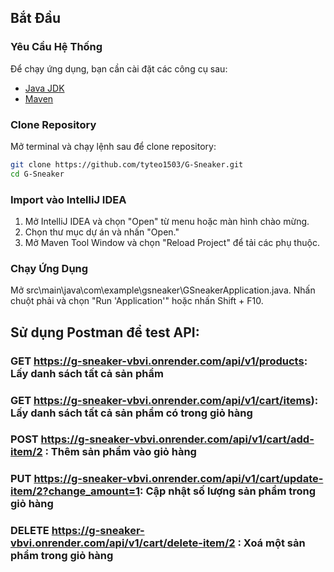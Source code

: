 ## Bắt Đầu

### Yêu Cầu Hệ Thống

Để chạy ứng dụng, bạn cần cài đặt các công cụ sau:

- [Java JDK](https://www.oracle.com/java/technologies/javase-downloads.html)
- [Maven](https://maven.apache.org/download.cgi)

### Clone Repository

Mở terminal và chạy lệnh sau để clone repository:

```bash
git clone https://github.com/tyteo1503/G-Sneaker.git
cd G-Sneaker
```

### Import vào IntelliJ IDEA

1. Mở IntelliJ IDEA và chọn "Open" từ menu hoặc màn hình chào mừng.
2. Chọn thư mục dự án và nhấn "Open."
3. Mở Maven Tool Window và chọn "Reload Project" để tải các phụ thuộc.

### Chạy Ứng Dụng

Mở src\main\java\com\example\gsneaker\GSneakerApplication.java.
Nhấn chuột phải và chọn "Run 'Application'" hoặc nhấn Shift + F10.

## Sử dụng Postman để test API:

### GET https://g-sneaker-vbvi.onrender.com/api/v1/products: Lấy danh sách tất cả sản phẩm
### GET https://g-sneaker-vbvi.onrender.com/api/v1/cart/items): Lấy danh sách tất cả sản phẩm có trong giỏ hàng
### POST https://g-sneaker-vbvi.onrender.com/api/v1/cart/add-item/2 : Thêm sản phẩm vào giỏ hàng
### PUT https://g-sneaker-vbvi.onrender.com/api/v1/cart/update-item/2?change_amount=1: Cập nhật số lượng sản phẩm trong giỏ hàng
### DELETE https://g-sneaker-vbvi.onrender.com/api/v1/cart/delete-item/2 : Xoá một sản phẩm trong giỏ hàng

